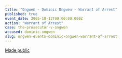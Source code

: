 ```yaml
---
title: "Ongwen - Dominic Ongwen - Warrant of Arrest"
published: true
event_date: 2005-10-13T00:00:00.000Z
action: "Warrant of Arrest"
case: the-prosecutor-v-ongwen
accused: dominic-ongwen
slug: ongwen-events-dominic-ongwen-warrant-of-arrest
---
```


[Made public](http://www.icc-cpi.int/iccdocs/doc/doc97201.pdf)

